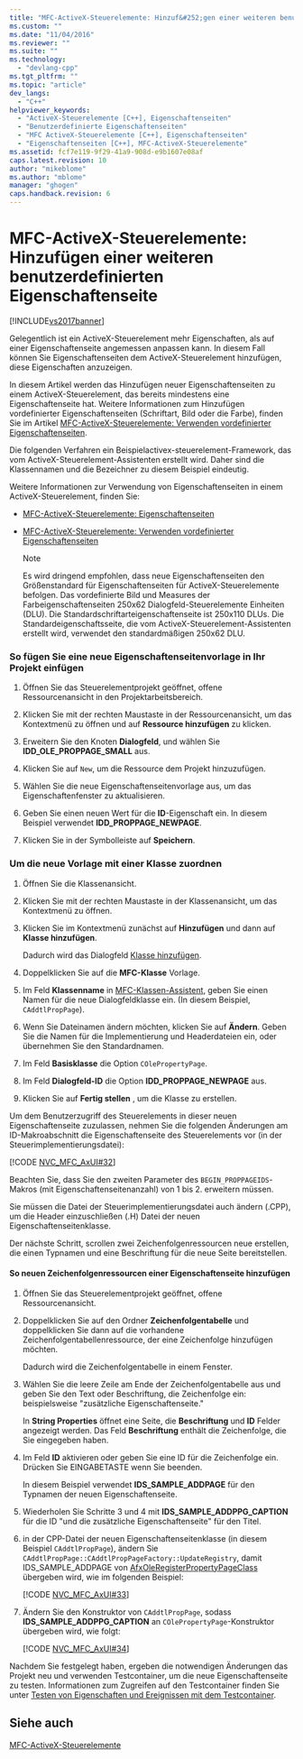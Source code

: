 ```yaml
---
title: "MFC-ActiveX-Steuerelemente: Hinzuf&#252;gen einer weiteren benutzerdefinierten Eigenschaftenseite | Microsoft Docs"
ms.custom: ""
ms.date: "11/04/2016"
ms.reviewer: ""
ms.suite: ""
ms.technology: 
  - "devlang-cpp"
ms.tgt_pltfrm: ""
ms.topic: "article"
dev_langs: 
  - "C++"
helpviewer_keywords: 
  - "ActiveX-Steuerelemente [C++], Eigenschaftenseiten"
  - "Benutzerdefinierte Eigenschaftenseiten"
  - "MFC ActiveX-Steuerelemente [C++], Eigenschaftenseiten"
  - "Eigenschaftenseiten [C++], MFC-ActiveX-Steuerelemente"
ms.assetid: fcf7e119-9f29-41a9-908d-e9b1607e08af
caps.latest.revision: 10
author: "mikeblome"
ms.author: "mblome"
manager: "ghogen"
caps.handback.revision: 6
---
```

# MFC-ActiveX-Steuerelemente: Hinzuf&#252;gen einer weiteren benutzerdefinierten Eigenschaftenseite
[!INCLUDE[vs2017banner](../assembler/inline/includes/vs2017banner.md)]

Gelegentlich ist ein ActiveX\-Steuerelement mehr Eigenschaften, als auf einer Eigenschaftenseite angemessen anpassen kann.  In diesem Fall können Sie Eigenschaftenseiten dem ActiveX\-Steuerelement hinzufügen, diese Eigenschaften anzuzeigen.  
  
 In diesem Artikel werden das Hinzufügen neuer Eigenschaftenseiten zu einem ActiveX\-Steuerelement, das bereits mindestens eine Eigenschaftenseite hat.  Weitere Informationen zum Hinzufügen vordefinierter Eigenschaftenseiten \(Schriftart, Bild oder die Farbe\), finden Sie im Artikel [MFC\-ActiveX\-Steuerelemente: Verwenden vordefinierter Eigenschaftenseiten](../mfc/mfc-activex-controls-using-stock-property-pages.md).  
  
 Die folgenden Verfahren ein Beispielactivex\-steuerelement\-Framework, das vom ActiveX\-Steuerelement\-Assistenten erstellt wird.  Daher sind die Klassennamen und die Bezeichner zu diesem Beispiel eindeutig.  
  
 Weitere Informationen zur Verwendung von Eigenschaftenseiten in einem ActiveX\-Steuerelement, finden Sie:  
  
-   [MFC\-ActiveX\-Steuerelemente: Eigenschaftenseiten](../mfc/mfc-activex-controls-property-pages.md)  
  
-   [MFC\-ActiveX\-Steuerelemente: Verwenden vordefinierter Eigenschaftenseiten](../mfc/mfc-activex-controls-using-stock-property-pages.md)  
  
    > [!NOTE]
    >  Es wird dringend empfohlen, dass neue Eigenschaftenseiten den Größenstandard für Eigenschaftenseiten für ActiveX\-Steuerelemente befolgen.  Das vordefinierte Bild und Measures der Farbeigenschaftenseiten 250x62 Dialogfeld\-Steuerelemente Einheiten \(DLU\).  Die Standardschriftarteigenschaftenseite ist 250x110 DLUs.  Die Standardeigenschaftsseite, die vom ActiveX\-Steuerelement\-Assistenten erstellt wird, verwendet den standardmäßigen 250x62 DLU.  
  
### So fügen Sie eine neue Eigenschaftenseitenvorlage in Ihr Projekt einfügen  
  
1.  Öffnen Sie das Steuerelementprojekt geöffnet, offene Ressourcenansicht in den Projektarbeitsbereich.  
  
2.  Klicken Sie mit der rechten Maustaste in der Ressourcenansicht, um das Kontextmenü zu öffnen und auf **Ressource hinzufügen** zu klicken.  
  
3.  Erweitern Sie den Knoten **Dialogfeld**, und wählen Sie **IDD\_OLE\_PROPPAGE\_SMALL** aus.  
  
4.  Klicken Sie auf `New`, um die Ressource dem Projekt hinzuzufügen.  
  
5.  Wählen Sie die neue Eigenschaftenseitenvorlage aus, um das Eigenschaftenfenster zu aktualisieren.  
  
6.  Geben Sie einen neuen Wert für die **ID**\-Eigenschaft ein.  In diesem Beispiel verwendet **IDD\_PROPPAGE\_NEWPAGE**.  
  
7.  Klicken Sie in der Symbolleiste auf **Speichern**.  
  
### Um die neue Vorlage mit einer Klasse zuordnen  
  
1.  Öffnen Sie die Klassenansicht.  
  
2.  Klicken Sie mit der rechten Maustaste in der Klassenansicht, um das Kontextmenü zu öffnen.  
  
3.  Klicken Sie im Kontextmenü zunächst auf **Hinzufügen** und dann auf **Klasse hinzufügen**.  
  
     Dadurch wird das Dialogfeld [Klasse hinzufügen](../ide/add-class-dialog-box.md).  
  
4.  Doppelklicken Sie auf die **MFC\-Klasse** Vorlage.  
  
5.  Im Feld **Klassenname** in [MFC\-Klassen\-Assistent](../mfc/reference/mfc-add-class-wizard.md), geben Sie einen Namen für die neue Dialogfeldklasse ein. \(In diesem Beispiel, `CAddtlPropPage`\).  
  
6.  Wenn Sie Dateinamen ändern möchten, klicken Sie auf **Ändern**.  Geben Sie die Namen für die Implementierung und Headerdateien ein, oder übernehmen Sie den Standardnamen.  
  
7.  Im Feld **Basisklasse**  die Option `COlePropertyPage`.  
  
8.  Im Feld **Dialogfeld\-ID**  die Option **IDD\_PROPPAGE\_NEWPAGE** aus.  
  
9. Klicken Sie auf **Fertig stellen** , um die Klasse zu erstellen.  
  
 Um dem Benutzerzugriff des Steuerelements in dieser neuen Eigenschaftenseite zuzulassen, nehmen Sie die folgenden Änderungen am ID\-Makroabschnitt die Eigenschaftenseite des Steuerelements vor \(in der Steuerimplementierungsdatei\):  
  
 [!CODE [NVC_MFC_AxUI#32](../CodeSnippet/VS_Snippets_Cpp/NVC_MFC_AxUI#32)]  
  
 Beachten Sie, dass Sie den zweiten Parameter des `BEGIN_PROPPAGEIDS`\-Makros \(mit Eigenschaftenseitenanzahl\) von 1 bis 2. erweitern müssen.  
  
 Sie müssen die Datei der Steuerimplementierungsdatei auch ändern \(.CPP\), um die Header einzuschließen \(.H\) Datei der neuen Eigenschaftenseitenklasse.  
  
 Der nächste Schritt, scrollen zwei Zeichenfolgenressourcen neue erstellen, die einen Typnamen und eine Beschriftung für die neue Seite bereitstellen.  
  
#### So neuen Zeichenfolgenressourcen einer Eigenschaftenseite hinzufügen  
  
1.  Öffnen Sie das Steuerelementprojekt geöffnet, offene Ressourcenansicht.  
  
2.  Doppelklicken Sie auf den Ordner **Zeichenfolgentabelle** und doppelklicken Sie dann auf die vorhandene Zeichenfolgentabellenressource, der eine Zeichenfolge hinzufügen möchten.  
  
     Dadurch wird die Zeichenfolgentabelle in einem Fenster.  
  
3.  Wählen Sie die leere Zeile am Ende der Zeichenfolgentabelle aus und geben Sie den Text oder Beschriftung, die Zeichenfolge ein: beispielsweise "zusätzliche Eigenschaftenseite."  
  
     In **String Properties** öffnet eine Seite, die **Beschriftung** und **ID** Felder angezeigt werden.  Das Feld **Beschriftung** enthält die Zeichenfolge, die Sie eingegeben haben.  
  
4.  Im Feld **ID** aktivieren oder geben Sie eine ID für die Zeichenfolge ein.  Drücken Sie EINGABETASTE wenn Sie beenden.  
  
     In diesem Beispiel verwendet **IDS\_SAMPLE\_ADDPAGE** für den Typnamen der neuen Eigenschaftenseite.  
  
5.  Wiederholen Sie Schritte 3 und 4 mit **IDS\_SAMPLE\_ADDPPG\_CAPTION** für die ID "und die zusätzliche Eigenschaftenseite" für den Titel.  
  
6.  in der CPP\-Datei der neuen Eigenschaftenseitenklasse \(in diesem Beispiel `CAddtlPropPage`\), ändern Sie `CAddtlPropPage::CAddtlPropPageFactory::UpdateRegistry`, damit IDS\_SAMPLE\_ADDPAGE von [AfxOleRegisterPropertyPageClass](../Topic/AfxOleRegisterPropertyPageClass.md) übergeben wird, wie im folgenden Beispiel:  
  
     [!CODE [NVC_MFC_AxUI#33](../CodeSnippet/VS_Snippets_Cpp/NVC_MFC_AxUI#33)]  
  
7.  Ändern Sie den Konstruktor von `CAddtlPropPage`, sodass **IDS\_SAMPLE\_ADDPPG\_CAPTION** an `COlePropertyPage`\-Konstruktor übergeben wird, wie folgt:  
  
     [!CODE [NVC_MFC_AxUI#34](../CodeSnippet/VS_Snippets_Cpp/NVC_MFC_AxUI#34)]  
  
 Nachdem Sie festgelegt haben, ergeben die notwendigen Änderungen das Projekt neu und verwenden Testcontainer, um die neue Eigenschaftenseite zu testen.  Informationen zum Zugreifen auf den Testcontainer finden Sie unter [Testen von Eigenschaften und Ereignissen mit dem Testcontainer](../mfc/testing-properties-and-events-with-test-container.md).  
  
## Siehe auch  
 [MFC\-ActiveX\-Steuerelemente](../mfc/mfc-activex-controls.md)